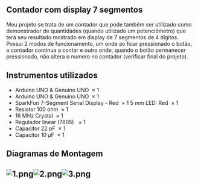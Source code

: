 <h2>Contador com display 7 segmentos</h2>

Meu projeto se trata de um contador que pode também ser utilizado como demonstrador de quantidades (quando utilizado um potenciômetro) que terá seu resultado mostrado em display de 7 segmentos de 4 dígitos. Possui 2 modos de funcionamento, um onde ao ficar pressionado o botão, o contador continua a contar e outro onde, quando o botão permanecer pressionado, não altera o numero no contador (verificar final do projeto).

<h2>Instrumentos utilizados</h2>

<ul style="list-style-type: disc;">
<li>Arduino UNO &amp; Genuino UNO&nbsp; &times; 1</li>
<li>Arduino UNO &amp; Genuino UNO&nbsp; &times; 1</li>
<li>SparkFun 7-Segment Serial Display - Red&nbsp; &times; 1 5 mm LED: Red&nbsp; &times; 1</li>
<li>Resistor 100 ohm&nbsp; &times; 1</li>
<li>16 MHz Crystal&nbsp; &times; 1</li>
<li>Regulador linear (7805) &nbsp; &times; 1</li>
<li>Capacitor 22 pF&nbsp; &times; 1</li>
<li>Capacitor 10 &micro;F&nbsp; &times; 1</li>
</ul>	

<h2>Diagramas de Montagem</h2>

<h2><img src="https://github.com/ViniciusCL1/Contador-com-Display-de-7-segmentos-4-D-gitos-/blob/master/1.png?raw=true" alt="1.png" /><img src="https://github.com/ViniciusCL1/Contador-com-Display-de-7-segmentos-4-D-gitos-/blob/master/2.png?raw=true" alt="2.png" /><img src="https://github.com/ViniciusCL1/Contador-com-Display-de-7-segmentos-4-D-gitos-/blob/master/3.png?raw=true" alt="3.png" /></h2>



